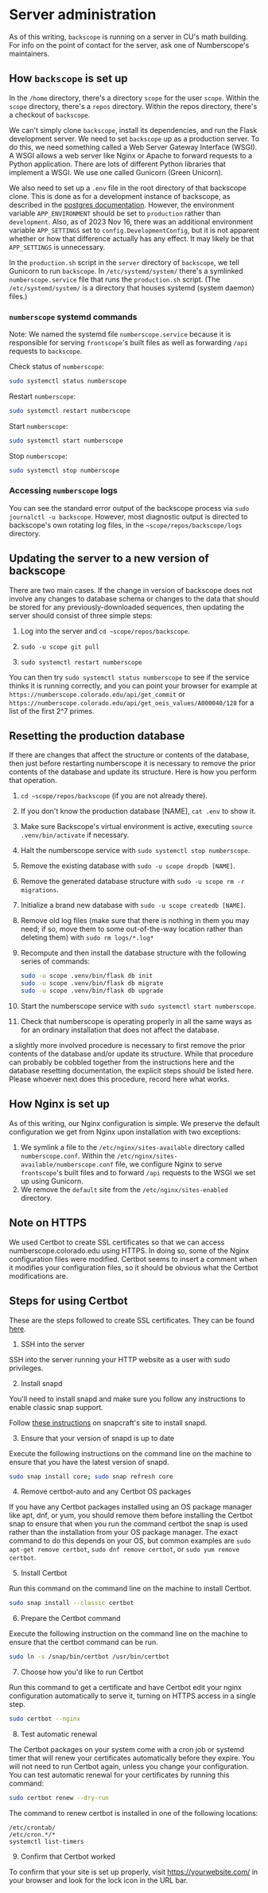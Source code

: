 # Server administration

As of this writing, `backscope` is running on a server in CU's math
building. For info on the point of contact for the server, ask one of
Numberscope's maintainers.

## How `backscope` is set up

In the `/home` directory, there's a directory `scope` for the user
`scope`. Within the `scope` directory, there's a `repos` directory.
Within the repos directory, there's a checkout of `backscope`.

We can't simply clone `backscope`, install its dependencies, and run the
Flask development server. We need to set `backscope` up as a production
server. To do this, we need something called a Web Server Gateway
Interface (WSGI). A WSGI allows a web server like Nginx or Apache to
forward requests to a Python application. There are lots of different
Python libraries that implement a WSGI. We use one called Gunicorn
(Green Unicorn).

We also need to set up a `.env` file in the root directory of that backscope
clone. This is done as for a development instance of backscope, as
described in the [postgres documentation](./install-postgres.md).
However, the environment variable `APP_ENVIRONMENT` should be set to
`production` rather than `development`. Also, as of 2023 Nov 16, there was an
additional environment variable `APP_SETTINGS` set to
`config.DevelopmentConfig`, but it is not apparent whether or how that
difference actually has any effect. It may likely be that `APP_SETTINGS` is
unnecessary.

In the `production.sh` script in the `server` directory of `backscope`,
we tell Gunicorn to run `backscope`. In `/etc/systemd/system/` there's a
symlinked `numberscope.service` file that runs the `production.sh`
script. (The `/etc/systemd/system/` is a directory that houses systemd
(system daemon) files.)

### `numberscope` systemd commands

Note: We named the systemd file `numberscope.service` because it is
responsible for serving `frontscope`'s built files as well as forwarding
`/api` requests to `backscope`.

Check status of `numberscope`:
```sh
sudo systemctl status numberscope
```

Restart `numberscope`:
```sh
sudo systemctl restart numberscope
```

Start `numberscope`:
```sh
sudo systemctl start numberscope
```

Stop `numberscope`:
```sh
sudo systemctl stop numberscope
```

### Accessing `numberscope` logs

You can see the standard error output of the backscope process via
`sudo journalctl -u backscope`. However, most diagnostic output is directed to
backscope's own rotating log files, in the `~scope/repos/backscope/logs`
directory.

## Updating the server to a new version of backscope

There are two main cases. If the change in version of backscope does not
involve any changes to database schema or changes to the data that should
be stored for any previously-downloaded sequences, then updating the server
should consist of three simple steps:

1. Log into the server and `cd ~scope/repos/backscope`.

2. `sudo -u scope git pull`

3. `sudo systemctl restart numberscope`

You can then try `sudo systemctl status numberscope` to see if the service
thinks it is running correctly, and you can point your browser for example at
`https://numberscope.colorado.edu/api/get_commit` or
`https://numberscope.colorado.edu/api/get_oeis_values/A000040/128` for
a list of the first 2^7 primes.

## Resetting the production database

If there are changes that affect the structure or contents of the database,
then just before restarting numberscope it is necessary to remove the prior
contents of the database and update its structure. Here is how you perform
that operation.

1. `cd ~scope/repos/backscope` (if you are not already there).

2. If you don't know the production database [NAME], `cat .env` to show it.

3. Make sure Backscope's virtual environment is active, executing
   `source .venv/bin/activate` if necessary.

4. Halt the numberscope service with `sudo systemctl stop numberscope`.

5. Remove the existing database with `sudo -u scope dropdb [NAME]`.

6. Remove the generated database structure with
   `sudo -u scope rm -r migrations`.

7. Initialize a brand new database with `sudo -u scope createdb [NAME]`.

7. Remove old log files (make sure that there is nothing in them you may need;
   if so, move them to some out-of-the-way location rather than deleting them)
   with `sudo rm logs/*.log*`

8. Recompute and then install the database structure with the following
   series of commands:

   ```bash
   sudo -u scope .venv/bin/flask db init
   sudo -u scope .venv/bin/flask db migrate
   sudo -u scope .venv/bin/flask db upgrade
   ```

9. Start the numberscope service with `sudo systemctl start numberscope`.

10. Check that numberscope is operating properly in all the same ways as for
    an ordinary installation that does not affect the database.



 
a slightly more involved procedure is necessary to first
remove the prior contents of the database and/or update its structure. While
that procedure can probably be cobbled together from the instructions here and
the database resetting documentation, the explicit steps should be listed here.
Please whoever next does this procedure, record here what works.

## How Nginx is set up

As of this writing, our Nginx configuration is simple. We preserve the
default configuration we get from Nginx upon installation with two
exceptions:

1. We symlink a file to the `/etc/nginx/sites-available` directory
   called `numberscope.conf`. Within the
   `/etc/nginx/sites-available/numberscope.conf` file, we configure
   Nginx to serve `frontscope`'s built files and to forward `/api`
   requests to the WSGI we set up using Gunicorn.
2. We remove the `default` site from the `/etc/nginx/sites-enabled`
   directory.

## Note on HTTPS

We used Certbot to create SSL certificates so that we can access
numberscope.colorado.edu using HTTPS. In doing so, some of the Nginx
configuration files were modified. Certbot seems to insert a comment
when it modifies your configuration files, so it should be obvious what
the Certbot modifications are.

## Steps for using Certbot

These are the steps followed to create SSL certificates. They can be
found
[here](https://certbot.eff.org/instructions?ws=nginx&os=debianbuster).

1. SSH into the server

SSH into the server running your HTTP website as a user with sudo
privileges.

2. Install snapd

You'll need to install snapd and make sure you follow any instructions
to enable classic snap support.

Follow [these instructions](https://snapcraft.io/docs/installing-snapd/)
on snapcraft's site to install snapd.

3. Ensure that your version of snapd is up to date

Execute the following instructions on the command line on the machine to
ensure that you have the latest version of snapd.

```sh
sudo snap install core; sudo snap refresh core
```

4. Remove certbot-auto and any Certbot OS packages

If you have any Certbot packages installed using an OS package manager
like apt, dnf, or yum, you should remove them before installing the
Certbot snap to ensure that when you run the command certbot the snap is
used rather than the installation from your OS package manager. The
exact command to do this depends on your OS, but common examples are
`sudo apt-get remove certbot`, `sudo dnf remove certbot`, or `sudo yum
remove certbot`.

5. Install Certbot

Run this command on the command line on the machine to install Certbot.

```sh
sudo snap install --classic certbot
```

6. Prepare the Certbot command

Execute the following instruction on the command line on the machine to
ensure that the certbot command can be run.

```sh
sudo ln -s /snap/bin/certbot /usr/bin/certbot
```

7. Choose how you'd like to run Certbot

Run this command to get a certificate and have Certbot edit your nginx
configuration automatically to serve it, turning on HTTPS access in a
single step.

```sh
sudo certbot --nginx
```

8. Test automatic renewal

The Certbot packages on your system come with a cron job or systemd
timer that will renew your certificates automatically before they
expire. You will not need to run Certbot again, unless you change your
configuration. You can test automatic renewal for your certificates by
running this command:

```sh
sudo certbot renew --dry-run
```

The command to renew certbot is installed in one of the following
locations:

    /etc/crontab/
    /etc/cron.*/*
    systemctl list-timers

9. Confirm that Certbot worked

To confirm that your site is set up properly, visit
https://yourwebsite.com/ in your browser and look for the lock icon in
the URL bar.

